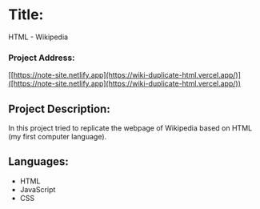 # Title:
HTML - Wikipedia

### Project Address:
[[https://note-site.netlify.app](https://wiki-duplicate-html.vercel.app/)]([https://note-site.netlify.app](https://wiki-duplicate-html.vercel.app/))

## Project Description:
In this project tried to replicate the webpage of Wikipedia based on HTML (my first computer language).

## Languages:
- HTML
- JavaScript
- CSS

